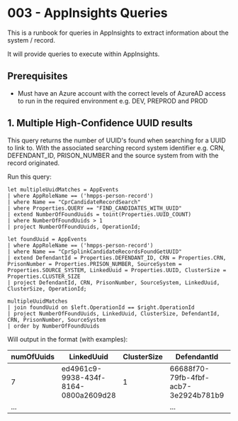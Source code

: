 # 003 - AppInsights Queries

This is a runbook for queries in AppInsights to extract information about the system / record.

It will provide queries to execute within AppInsights.

## Prerequisites
* Must have an Azure account with the correct levels of AzureAD access to run in the required environment e.g. DEV, PREPROD and PROD

## 1. Multiple High-Confidence UUID results

This query returns the number of UUID's found when searching for a UUID to link to. 
With the associated searching record system identifier e.g. CRN, DEFENDANT_ID, PRISON_NUMBER and the source system from with the record originated. 

Run this query:
```
let multipleUuidMatches = AppEvents
| where AppRoleName == ('hmpps-person-record')
| where Name == "CprCandidateRecordSearch"
| where Properties.QUERY == "FIND_CANDIDATES_WITH_UUID"
| extend NumberOfFoundUuids = toint(Properties.UUID_COUNT)
| where NumberOfFoundUuids > 1
| project NumberOfFoundUuids, OperationId;

let foundUuid = AppEvents
| where AppRoleName == ('hmpps-person-record')
| where Name == "CprSplinkCandidateRecordsFoundGetUUID"
| extend DefendantId = Properties.DEFENDANT_ID, CRN = Properties.CRN, PrisonNumber = Properties.PRISON_NUMBER, SourceSystem = Properties.SOURCE_SYSTEM, LinkedUuid = Properties.UUID, ClusterSize = Properties.CLUSTER_SIZE
| project DefendantId, CRN, PrisonNumber, SourceSystem, LinkedUuid, ClusterSize, OperationId;

multipleUuidMatches
| join foundUuid on $left.OperationId == $right.OperationId
| project NumberOfFoundUuids, LinkedUuid, ClusterSize, DefendantId, CRN, PrisonNumber, SourceSystem
| order by NumberOfFoundUuids
```

Will output in the format (with examples):

| numOfUuids | LinkedUuid                           | ClusterSize | DefendantId                          | CRN | PrisonNumber | SourceSystem    |
|------------|--------------------------------------|-------------|--------------------------------------|-----|--------------|-----------------|
| 7          | ed4961c9-9938-434f-8164-0800a2609d28 | 1           | 66688f70-79fb-4fbf-acb7-3e2924b781b9 | ... | ...          | COMMON_PLATFORM |
| ...        |                                      |             | ...                                  | ... | ...          |                 |
